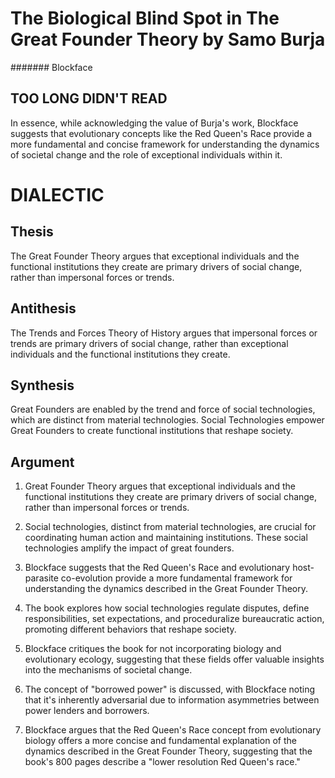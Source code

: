 # The Biological Blind Spot in The Great Founder Theory by Samo Burja
####### Blockface

## TOO LONG DIDN'T READ

In essence, while acknowledging the value of Burja's work, Blockface suggests that evolutionary concepts like the Red Queen's Race provide a more fundamental and concise framework for understanding the dynamics of societal change and the role of exceptional individuals within it.

# DIALECTIC

## Thesis
The Great Founder Theory argues that exceptional individuals and the functional institutions they create are primary drivers of social change, rather than impersonal forces or trends.

## Antithesis
The Trends and Forces Theory of History argues that impersonal forces or trends are primary drivers of social change, rather than exceptional individuals and the functional institutions they create.

## Synthesis
Great Founders are enabled by the trend and force of social technologies, which are distinct from material technologies. Social Technologies empower Great Founders to create functional institutions that reshape society.

## Argument

1. Great Founder Theory argues that exceptional individuals and the functional institutions they create are primary drivers of social change, rather than impersonal forces or trends.

2. Social technologies, distinct from material technologies, are crucial for coordinating human action and maintaining institutions. These social technologies amplify the impact of great founders.

3. Blockface suggests that the Red Queen's Race and evolutionary host-parasite co-evolution provide a more fundamental framework for understanding the dynamics described in the Great Founder Theory.

4. The book explores how social technologies regulate disputes, define responsibilities, set expectations, and proceduralize bureaucratic action, promoting different behaviors that reshape society.

5. Blockface critiques the book for not incorporating biology and evolutionary ecology, suggesting that these fields offer valuable insights into the mechanisms of societal change.

6. The concept of "borrowed power" is discussed, with Blockface noting that it's inherently adversarial due to information asymmetries between power lenders and borrowers.

7. Blockface argues that the Red Queen's Race concept from evolutionary biology offers a more concise and fundamental explanation of the dynamics described in the Great Founder Theory, suggesting that the book's 800 pages describe a "lower resolution Red Queen's race."





